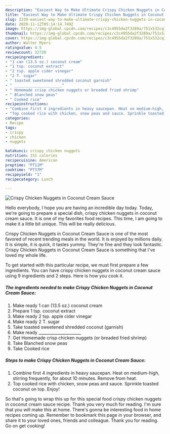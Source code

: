 ```yaml
---
description: "Easiest Way to Make Ultimate Crispy Chicken Nuggets in Coconut Cream Sauce"
title: "Easiest Way to Make Ultimate Crispy Chicken Nuggets in Coconut Cream Sauce"
slug: 2239-easiest-way-to-make-ultimate-crispy-chicken-nuggets-in-coconut-cream-sauce
date: 2020-11-12T05:14:14.749Z
image: https://img-global.cpcdn.com/recipes/c3c4955da2f3289a/751x532cq70/crispy-chicken-nuggets-in-coconut-cream-sauce-recipe-main-photo.jpg
thumbnail: https://img-global.cpcdn.com/recipes/c3c4955da2f3289a/751x532cq70/crispy-chicken-nuggets-in-coconut-cream-sauce-recipe-main-photo.jpg
cover: https://img-global.cpcdn.com/recipes/c3c4955da2f3289a/751x532cq70/crispy-chicken-nuggets-in-coconut-cream-sauce-recipe-main-photo.jpg
author: Walter Myers
ratingvalue: 4.5
reviewcount: 32720
recipeingredient:
- "1 can (13.5 oz.) coconut cream"
- "1 tsp. coconut extract"
- "2 tsp. apple cider vinegar"
- "2 T. sugar"
- " toasted sweetened shredded coconut garnish"
- " _____________________"
- " Homemade crisp chicken nuggets or breaded fried shrimp"
- " Blanched snow peas"
- " Cooked rice"
recipeinstructions:
- "Combine first 4 ingredients in heavy saucepan. Heat on medium-high, stirring frequently, for about 10 minutes. Remove from heat."
- "Top cooked rice with chicken, snow peas and sauce. Sprinkle toasted coconut on top. Enjoy!"
categories:
- Recipe
tags:
- crispy
- chicken
- nuggets

katakunci: crispy chicken nuggets 
nutrition: 151 calories
recipecuisine: American
preptime: "PT11M"
cooktime: "PT37M"
recipeyield: "1"
recipecategory: Lunch

---
```



![Crispy Chicken Nuggets in Coconut Cream Sauce](https://img-global.cpcdn.com/recipes/c3c4955da2f3289a/751x532cq70/crispy-chicken-nuggets-in-coconut-cream-sauce-recipe-main-photo.jpg)

Hello everybody, I hope you are having an incredible day today. Today, we're going to prepare a special dish, crispy chicken nuggets in coconut cream sauce. It is one of my favorites food recipes. This time, I am going to make it a little bit unique. This will be really delicious.



Crispy Chicken Nuggets in Coconut Cream Sauce is one of the most favored of recent trending meals in the world. It is enjoyed by millions daily. It is simple, it is quick, it tastes yummy. They're fine and they look fantastic. Crispy Chicken Nuggets in Coconut Cream Sauce is something that I've loved my whole life.


To get started with this particular recipe, we must first prepare a few ingredients. You can have crispy chicken nuggets in coconut cream sauce using 9 ingredients and 2 steps. Here is how you cook it.

<!--inarticleads1-->

##### The ingredients needed to make Crispy Chicken Nuggets in Coconut Cream Sauce:

1. Make ready 1 can (13.5 oz.) coconut cream
1. Prepare 1 tsp. coconut extract
1. Make ready 2 tsp. apple cider vinegar
1. Make ready 2 T. sugar
1. Take  toasted sweetened shredded coconut (garnish)
1. Make ready  _____________________
1. Get  Homemade crisp chicken nuggets (or breaded fried shrimp)
1. Take  Blanched snow peas
1. Take  Cooked rice




<!--inarticleads2-->

##### Steps to make Crispy Chicken Nuggets in Coconut Cream Sauce:

1. Combine first 4 ingredients in heavy saucepan. Heat on medium-high, stirring frequently, for about 10 minutes. Remove from heat.
1. Top cooked rice with chicken, snow peas and sauce. Sprinkle toasted coconut on top. Enjoy!




So that's going to wrap this up for this special food crispy chicken nuggets in coconut cream sauce recipe. Thank you very much for reading. I'm sure that you will make this at home. There's gonna be interesting food in home recipes coming up. Remember to bookmark this page in your browser, and share it to your loved ones, friends and colleague. Thank you for reading. Go on get cooking!

